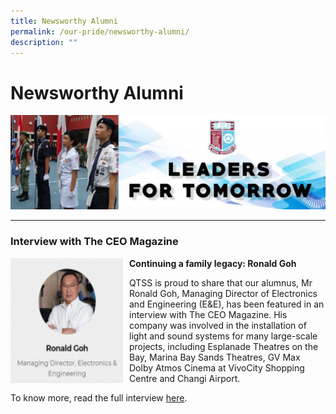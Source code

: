 ```yaml
---
title: Newsworthy Alumni
permalink: /our-pride/newsworthy-alumni/
description: ""
---
```

Newsworthy Alumni
=================


![](/images/Our%20Pride/Alumni%201.jpg)

--------------

### Interview with The CEO Magazine


<img src="/images/Our%20Pride/Alumni%202.png" style="width:180px;height:200px;margin-right:10px;" align = "left">



**Continuing a family legacy: Ronald Goh**

QTSS is proud to share that our alumnus, Mr Ronald Goh, Managing Director of Electronics and Engineering (E&E), has been featured in an interview with The CEO Magazine. His company was involved in the installation of light and sound systems for many large-scale projects, including Esplanade Theatres on the Bay, Marina Bay Sands Theatres, GV Max Dolby Atmos Cinema at VivoCity Shopping Centre and Changi Airport.

To know more, read the full interview [here](https://www.theceomagazine.com/executive-interviews/it-electronics/ronald-goh/).
